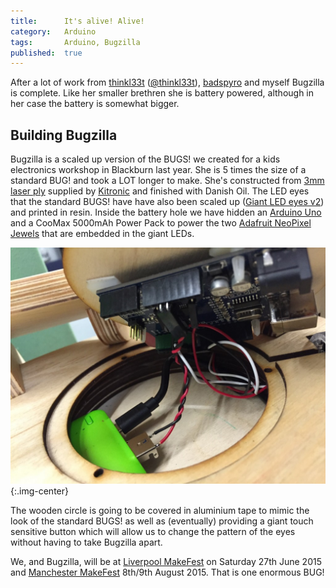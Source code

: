 ```yaml
---
title:      It's alive! Alive!
category:   Arduino
tags:       Arduino, Bugzilla
published:  true
---
```


After a lot of work from [thinkl33t](http://thinkl33t.co.uk/) ([@thinkl33t](http://twitter.com/thinkl33t)), [badspyro](https://twitter.com/badspyro) and myself Bugzilla is complete. Like her smaller brethren she is battery powered, although in her case the battery is somewhat bigger.

## Building Bugzilla

Bugzilla is a scaled up version of the BUGS! we created for a kids electronics workshop in Blackburn last year. She is 5 times the size of a standard BUG! and took a LOT longer to make. She's constructed from [3mm laser ply](https://www.kitronik.co.uk/3207-3mm-laser-plywood-297mm-x-210mm-a4.html) supplied by [Kitronic](https://www.kitronik.co.uk/) and finished with Danish Oil. The LED eyes that the standard BUGS! have have also been scaled up ([Giant LED eyes v2](/giant-led-eyes-v2/)) and printed in resin. Inside the battery hole we have hidden an [Arduino Uno](http://shop.pimoroni.com/products/arduino-uno) and a CooMax 5000mAh Power Pack to power the two [Adafruit NeoPixel Jewels](http://shop.pimoroni.com/products/adafruit-neopixel-jewel-7-x-ws2812-5050-rgb-led-with-integrated-drivers) that are embedded in the giant LEDs.

![Image showing the gap inside BUGZILLA! containing the Arduino Uno and power source](/assets/2015-06-26-bugzilla-internals.jpg){:.img-center}

The wooden circle is going to be covered in aluminium tape to mimic the look of the standard BUGS! as well as (eventually) providing a giant touch sensitive button which will allow us to change the pattern of the eyes without having to take Bugzilla apart.

We, and Bugzilla, will be at [Liverpool MakeFest](https://lpoolmakefest.wordpress.com/) on Saturday 27th June 2015 and [Manchester MakeFest](http://www.mosi.org.uk/whats-on/makefest.aspx) 8th/9th August 2015. That is one enormous BUG!
